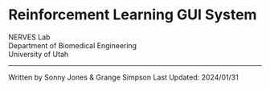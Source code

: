 # Reinforcement Learning GUI System  
NERVES Lab  
Department of Biomedical Engineering  
University of Utah  

---

Written by Sonny Jones & Grange Simpson
Last Updated: 2024/01/31



